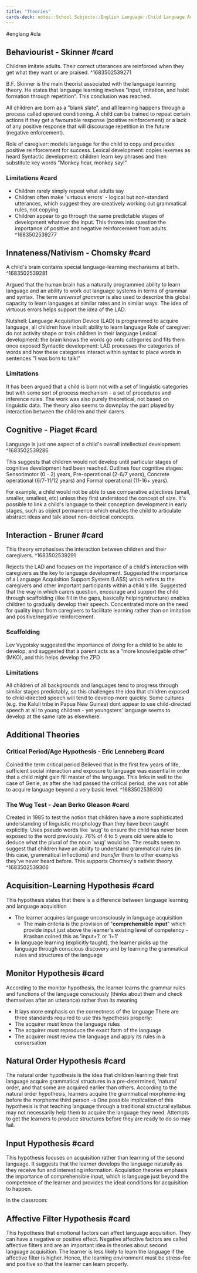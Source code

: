 ```yaml
---
title: "Theories"
cards-deck: notes::School Subjects::English Language::Child Language Acquisition
---
```

#englang #cla 

## Behaviourist - Skinner #card
Children imitate adults. Their correct utterances are reinforced when they get what they want or are praised.
^1683502539271

B.F. Skinner is the main theorist associated with the language learning theory. He states that language learning involves "input, imitation, and habit formation through repetition". This conclusion was reached.

All children are born as a "blank slate", and all learning happens through a process called operant conditioning. A child can be trained to repeat certain actions if they get a favourable response (positive reinforcement) or a lack of any positive response that will discourage repetition in the future (negative enforcement).

Role of caregiver: models language for the child to copy and provides positive reinforcement for success.
Lexical development: copies lexemes as heard
Syntactic development: children learn key phrases and then substitute key words
"Monkey hear, monkey say!"

### Limitations #card
- Children rarely simply repeat what adults say
- Children often make 'virtuous errors' - logical but non-standard utterances, which suggest they are creatively working out grammatical rules, not copying
- Children appear to go through the same predictable stages of development whatever the input. This throws into question the importance of positive and negative reinforcement from adults.
^1683502539277

## Innateness/Nativism - Chomsky #card
A child's brain contains special language-learning mechanisms at birth.
^1683502539281

Argued that the human brain has a naturally programmed ability to learn language and an ability to work out language systems in terms of grammar and syntax.
The term *universal grammar* is also used to describe this global capacity to learn languages at similar rates and in similar ways.
The idea of virtuous errors helps support the idea of the LAD.

Nutshell: Language Acquisition Device (LAD) is programmed to acquire language, all children have inbuilt ability to learn language
Role of caregiver: do not activity shape or train children in their language
Lexical development: the brain knows the words go onto categories and fits them once exposed
Syntactic development: LAD processes the categories of words and how these categories interact within syntax to place words in sentences
"I was born to talk!"

### Limitations
It has been argued that a child is born not with a set of linguistic categories but with some sort of process mechanism - a set of procedures and inference rules.
The work was also purely theoretical, not based on linguistic data.
The theory also seems to downplay the part played by interaction between the children and their carers.

## Cognitive - Piaget #card
Language is just one aspect of a child's overall intellectual development.
^1683502539286

This suggests that children would not develop until particular stages of cognitive development had been reached.
Outlines four cognitive stages: Sensorimotor (0 - 2) years, Pre-operational (2-6/7 years), Concrete operational (6/7-11/12 years) and Formal operational (11-16+ years).

For example, a child would not be able to use comparative adjectives (small, smaller, smallest, etc) unless they first understood the concept of size.
It's possible to link a child's language to their conception development in early stages, such as object permanence which enables the child to articulate abstract ideas and talk about non-deictical concepts.

## Interaction - Bruner #card
This theory emphasises the interaction between children and their caregivers.
^1683502539291

Rejects the LAD and focuses on the importance of a child's interaction with caregivers as the key to language development.
Suggested the importance of a Language Acquisition Support System (LASS) which refers to the caregivers and other important participants within a child's life.
Suggested that the way in which carers question, encourage and support the child through scaffolding (like fill in the gaps, basically helping/structure) enables children to gradually develop their speech.
Concentrated more on the need for quality input from caregivers to facilitate learning rather than on imitation and positive/negative reinforcement. 

### Scaffolding
Lev Vygotsky suggested the importance of *doing* for a child to be able to develop, and suggested that a parent acts as a "more knowledgable other" (MKO), and this helps develop the ZPD

### Limitations
All children of all backgrounds and languages tend to progress through similar stages predictably, so this challenges the idea that children exposed to child-directed speech will tend to develop more quickly.
Some cultures (e.g. the Kaluli tribe in Papua New Guinea) dont appear to use child-directed speech at all to young children - yet youngsters' language seems to develop at the same rate as elsewhere.


## Additional Theories
### Critical Period/Age Hypothesis - Eric Lenneberg  #card
Coined the term critical period
Believed that in the first few years of life, sufficient social interaction and exposure to language was essential in order that a child might gain fill master of the language.
This links in well to the case of Genie, as after she had passed the critical period, she was not able to acquire language beyond a very basic level.
^1683502539300

### The Wug Test - Jean Berko Gleason #card
Created in 1985 to test the notion that children have a more sophisticated understanding of linguistic morphology than they have been taught explicitly.
Uses pseudo words like 'wug' to ensure the child has never been exposed to the word previously.
76% of 4 to 5 years old were able to deduce what the plural of the noun 'wug' would be.
The results seem to suggest that children have an ability to understand grammatical rules (in this case, grammatical inflections) and *transfer* them to other examples they've never heard before. This supports Chomsky's nativist theory.
^1683502539306

## Acquisition-Learning Hypothesis #card 
This hypothesis states that there is a difference between language learning and language acquisition
- The learner acquires language unconsciously in language acquisition
	- The main criteria is the provision of "**comprehensible input**" which provide input just above the learner's existing level of competency - Krashan coined this as 'input+1' or 'i+1'
- In language learning (explicitly taught), the learner picks up the language through conscious discovery and by learning the grammatical rules and structures of the language

## Monitor Hypothesis #card 
According to the monitor hypothesis, the learner learns the grammar rules and functions of the language consciously (thinks about them and check themselves after an utterance) rather than its meaning
- It lays more emphasis on the correctness of the language
There are three standards required to use this hypothesis properly:
- The acquirer must know the language rules
- The acquirer must reproduce the exact form of the language
- The acquirer must review the language and apply its rules in a conversation

## Natural Order Hypothesis #card 
The natural order hypothesis is the idea that children learning their first language acquire grammatical structures in a pre-determined, 'natural' order, and that some are acquired earlier than others.
According to the natural order hypothesis, learners acquire the grammatical morpheme-ing before the morpheme third person -s
One possible implication of this hypothesis is that teaching language through a traditional structural syllabus may not necessarily help them to acquire the language they need.
Attempts to get the learners to produce structures before they are ready to do so may fail.

## Input Hypothesis #card 
This hypothesis focuses on acquisition rather than learning of the second language. It suggests that the learner develops the language naturally as they receive fun and interesting information.
Acquisition theories emphasis the importance of comprehensible input, which is language just beyond the competence of the learner and provides the ideal conditions for acquisition to happen.

In the classroom:

## Affective Filter Hypothesis #card 
This hypothesis that emotional factors can affect language acquisition. They can have a negative or positive effect.
Negative affective factors are called affective filters and are an important idea in theories about second language acquisition. The learner is less likely to learn the language if the affective filter is higher.
Hence, the learning environment must be stress-fee and positive so that the learner can learn properly.

